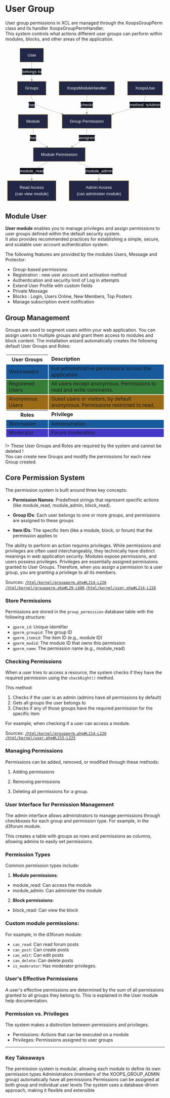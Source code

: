 

# User Group

User group permissions in XCL are managed through the XoopsGroupPerm class and its handler XoopsGroupPermHandler.  
This system controls what actions different user groups can perform within modules, blocks, and other areas of the application.
  

<p align="center">
<svg xmlns="http://www.w3.org/2000/svg" xmlns:xlink="http://www.w3.org/1999/xlink" id="xcl-user-group" width="100%" aria-roledescription="flowchart-v2" class="flowchart" style="max-width:616.4937744140625px" viewBox="0 0 616.494 606">
<style>#xcl-user-group{font-family:sans-serif;font-size:16px;fill:#fff}#xcl-user-group .edge-thickness-normal{stroke-width:1px}#xcl-user-group .edge-pattern-solid{stroke-dasharray:0}#xcl-user-group .marker{fill:#999;stroke:#999}#xcl-user-group .marker.cross{stroke:#999}#xcl-user-group .label,#xcl-user-group svg{font-family:sans-serif}#xcl-user-group svg{font-size:16px}#xcl-user-group p{margin:0}#xcl-user-group .label{color:#fff}#xcl-user-group span{fill:#fff;color:#fff}#xcl-user-group .node circle,#xcl-user-group .node path,#xcl-user-group .node rect{fill:#212745;stroke:#face74;stroke-width:1px}#xcl-user-group .node .label{text-align:center}#xcl-user-group .flowchart-link{stroke:#999;fill:none}#xcl-user-group .edgeLabel{background-color:#0d0f1c;text-align:center}#xcl-user-group .edgeLabel p{background-color:#0d0f1c}#xcl-user-group .edgeLabel rect{opacity:.5;background-color:#fff;fill:#fff}#xcl-user-group :root{--mermaid-font-family:sans-serif}</style><marker id="xcl-user-group_flowchart-v2-pointEnd" class="marker flowchart-v2" markerHeight="8" markerUnits="userSpaceOnUse" markerWidth="8" orient="auto" refX="5" refY="5" viewBox="0 0 10 10"><path stroke-dasharray="1 0" d="m0 0 10 5-10 5z" class="arrowMarkerPath"/></marker><marker id="xcl-user-group_flowchart-v2-pointStart" class="marker flowchart-v2" markerHeight="8" markerUnits="userSpaceOnUse" markerWidth="8" orient="auto" refX="4.5" refY="5" viewBox="0 0 10 10"><path stroke-dasharray="1 0" d="m0 5 10 5V0z" class="arrowMarkerPath"/></marker><marker id="xcl-user-group_flowchart-v2-circleEnd" class="marker flowchart-v2" markerHeight="11" markerUnits="userSpaceOnUse" markerWidth="11" orient="auto" refX="11" refY="5" viewBox="0 0 10 10"><circle cx="5" cy="5" r="5" stroke-dasharray="1 0" class="arrowMarkerPath"/></marker><marker id="xcl-user-group_flowchart-v2-circleStart" class="marker flowchart-v2" markerHeight="11" markerUnits="userSpaceOnUse" markerWidth="11" orient="auto" refX="-1" refY="5" viewBox="0 0 10 10"><circle cx="5" cy="5" r="5" stroke-dasharray="1 0" class="arrowMarkerPath"/></marker><marker id="xcl-user-group_flowchart-v2-crossEnd" class="marker cross flowchart-v2" markerHeight="11" markerUnits="userSpaceOnUse" markerWidth="11" orient="auto" refX="12" refY="5.2" viewBox="0 0 11 11"><use xlink:href="#reuse-0" stroke-dasharray="1 0" stroke-width="2" class="arrowMarkerPath"/></marker><marker id="xcl-user-group_flowchart-v2-crossStart" class="marker cross flowchart-v2" markerHeight="11" markerUnits="userSpaceOnUse" markerWidth="11" orient="auto" refX="-1" refY="5.2" viewBox="0 0 11 11"><use xlink:href="#reuse-0" stroke-dasharray="1 0" stroke-width="2" class="arrowMarkerPath"/></marker><g class="root"><g class="edgePaths"><path id="L_Module_ModulePermissions_0" marker-end="url(#xcl-user-group_flowchart-v2-pointEnd)" d="M107.169 318v6.167c0 6.166 0 18.5 9.212 30.477 9.213 11.978 27.638 23.6 36.85 29.411l9.213 5.811" class="edge-thickness-normal edge-pattern-solid edge-thickness-normal edge-pattern-solid flowchart-link"/><path id="L_ModulePermissions_ReadAccess_0" marker-end="url(#xcl-user-group_flowchart-v2-pointEnd)" d="m163.723 446-10.257 6.167c-10.257 6.166-30.771 18.5-41.028 30.166C102.181 494 102.181 505 102.181 510.5v5.5" class="edge-thickness-normal edge-pattern-solid edge-thickness-normal edge-pattern-solid flowchart-link"/><path id="L_ModulePermissions_AdminAccess_0" marker-end="url(#xcl-user-group_flowchart-v2-pointEnd)" d="m273.313 446 14.773 6.167c14.772 6.166 44.318 18.5 59.091 30.166C361.95 494 361.95 505 361.95 510.5v5.5" class="edge-thickness-normal edge-pattern-solid edge-thickness-normal edge-pattern-solid flowchart-link"/><path id="L_User_Group_0" marker-end="url(#xcl-user-group_flowchart-v2-pointEnd)" d="M102.181 62v70" class="edge-thickness-normal edge-pattern-solid edge-thickness-normal edge-pattern-solid flowchart-link"/><path id="L_Group_GroupPermissions_0" marker-end="url(#xcl-user-group_flowchart-v2-pointEnd)" d="M102.181 190v6.167c0 6.166 0 18.5 19.876 30.641 19.875 12.141 59.626 24.091 79.501 30.066l19.875 5.974" class="edge-thickness-normal edge-pattern-solid edge-thickness-normal edge-pattern-solid flowchart-link"/><path id="L_GroupPermissions_ModulePermissions_0" marker-end="url(#xcl-user-group_flowchart-v2-pointEnd)" d="M315.081 318v6.167c0 6.166 0 18.5-9.685 30.489-9.686 11.99-29.057 23.637-38.742 29.46l-9.686 5.823" class="edge-thickness-normal edge-pattern-solid edge-thickness-normal edge-pattern-solid flowchart-link"/><path id="L_ModuleHandler_GroupPermissions_0" marker-end="url(#xcl-user-group_flowchart-v2-pointEnd)" d="M315.081 190v70" class="edge-thickness-normal edge-pattern-solid edge-thickness-normal edge-pattern-solid flowchart-link"/><path id="L_XoopsUser_GroupPermissions_0" marker-end="url(#xcl-user-group_flowchart-v2-pointEnd)" d="M540.444 190v6.167c0 6.166 0 18.5-21.074 30.651-21.073 12.151-63.219 24.12-84.293 30.105l-21.073 5.984" class="edge-thickness-normal edge-pattern-solid edge-thickness-normal edge-pattern-solid flowchart-link"/></g><g class="edgeLabels"><g class="edgeLabel"><foreignObject width="23.988" height="24" class="label" transform="translate(95.175 343)"><div xmlns="http://www.w3.org/1999/xhtml" class="labelBkg" display="table-cell" style="white-space:nowrap;line-height:1.5;max-width:200px;text-align:center"><span class="edgeLabel"><p>has</p></span></div></foreignObject></g><g class="edgeLabel"><foreignObject width="92.013" height="24" class="label" transform="translate(56.175 471)"><div xmlns="http://www.w3.org/1999/xhtml" class="labelBkg" display="table-cell" style="white-space:nowrap;line-height:1.5;max-width:200px;text-align:center"><span class="edgeLabel"><p>module_read</p></span></div></foreignObject></g><g class="edgeLabel"><foreignObject width="104.8" height="24" class="label" transform="translate(309.55 471)"><div xmlns="http://www.w3.org/1999/xhtml" class="labelBkg" display="table-cell" style="white-space:nowrap;line-height:1.5;max-width:200px;text-align:center"><span class="edgeLabel"><p>module_admin</p></span></div></foreignObject></g><g class="edgeLabel"><foreignObject width="75.475" height="24" class="label" transform="translate(64.444 87)"><div xmlns="http://www.w3.org/1999/xhtml" class="labelBkg" display="table-cell" style="white-space:nowrap;line-height:1.5;max-width:200px;text-align:center"><span class="edgeLabel"><p>belongs to</p></span></div></foreignObject></g><g class="edgeLabel"><foreignObject width="23.988" height="24" class="label" transform="translate(90.188 215)"><div xmlns="http://www.w3.org/1999/xhtml" class="labelBkg" display="table-cell" style="white-space:nowrap;line-height:1.5;max-width:200px;text-align:center"><span class="edgeLabel"><p>has</p></span></div></foreignObject></g><g class="edgeLabel"><foreignObject width="61.862" height="24" class="label" transform="translate(284.15 343)"><div xmlns="http://www.w3.org/1999/xhtml" class="labelBkg" display="table-cell" style="white-space:nowrap;line-height:1.5;max-width:200px;text-align:center"><span class="edgeLabel"><p>assigned</p></span></div></foreignObject></g><g class="edgeLabel"><foreignObject width="46.95" height="24" class="label" transform="translate(291.606 215)"><div xmlns="http://www.w3.org/1999/xhtml" class="labelBkg" display="table-cell" style="white-space:nowrap;line-height:1.5;max-width:200px;text-align:center"><span class="edgeLabel"><p>checks</p></span></div></foreignObject></g><g class="edgeLabel"><foreignObject width="120.4" height="24" class="label" transform="translate(480.244 215)"><div xmlns="http://www.w3.org/1999/xhtml" class="labelBkg" display="table-cell" style="white-space:nowrap;line-height:1.5;max-width:200px;text-align:center"><span class="edgeLabel"><p>method: isAdmin</p></span></div></foreignObject></g></g><g class="nodes"><g id="flowchart-Module-0" class="node default"><path d="M49.938 264h114.463v54H49.938z" class="basic label-container"/><g class="label" transform="translate(79.938 279)"><rect/><foreignObject width="54.463" height="24"><div xmlns="http://www.w3.org/1999/xhtml" display="table-cell" style="white-space:nowrap;line-height:1.5;max-width:200px;text-align:center"><span class="nodeLabel"><p>Module</p></span></div></foreignObject></g></g><g id="flowchart-ModulePermissions-1" class="node default"><path d="M107.893 392h201.475v54H107.893z" class="basic label-container"/><g class="label" transform="translate(137.894 407)"><rect/><foreignObject width="141.475" height="24"><div xmlns="http://www.w3.org/1999/xhtml" display="table-cell" style="white-space:nowrap;line-height:1.5;max-width:200px;text-align:center"><span class="nodeLabel"><p>Module Permissions</p></span></div></foreignObject></g></g><g id="flowchart-ReadAccess-3" class="node default"><path d="M8 520h188.363v78H8z" class="basic label-container"/><g class="label" transform="translate(38 535)"><rect/><foreignObject width="128.363" height="48"><div xmlns="http://www.w3.org/1999/xhtml" display="table-cell" style="white-space:nowrap;line-height:1.5;max-width:200px;text-align:center"><span class="nodeLabel"><p>Read Access<br/>(can view module)</p></span></div></foreignObject></g></g><g id="flowchart-AdminAccess-5" class="node default"><path d="M246.362 520h231.175v78H246.362z" class="basic label-container"/><g class="label" transform="translate(276.363 535)"><rect/><foreignObject width="171.175" height="48"><div xmlns="http://www.w3.org/1999/xhtml" display="table-cell" style="white-space:nowrap;line-height:1.5;max-width:200px;text-align:center"><span class="nodeLabel"><p>Admin Access<br/>(can administer module)</p></span></div></foreignObject></g></g><g id="flowchart-User-6" class="node default"><path d="M56.325 8h91.712v54H56.325z" class="basic label-container"/><g class="label" transform="translate(86.325 23)"><rect/><foreignObject width="31.712" height="24"><div xmlns="http://www.w3.org/1999/xhtml" display="table-cell" style="white-space:nowrap;line-height:1.5;max-width:200px;text-align:center"><span class="nodeLabel"><p>User</p></span></div></foreignObject></g></g><g id="flowchart-Group-7" class="node default"><path d="M46.594 136h111.175v54H46.594z" class="basic label-container"/><g class="label" transform="translate(76.594 151)"><rect/><foreignObject width="51.175" height="24"><div xmlns="http://www.w3.org/1999/xhtml" display="table-cell" style="white-space:nowrap;line-height:1.5;max-width:200px;text-align:center"><span class="nodeLabel"><p>Groups</p></span></div></foreignObject></g></g><g id="flowchart-GroupPermissions-9" class="node default"><path d="M219.387 264h191.387v54H219.387z" class="basic label-container"/><g class="label" transform="translate(249.388 279)"><rect/><foreignObject width="131.387" height="24"><div xmlns="http://www.w3.org/1999/xhtml" display="table-cell" style="white-space:nowrap;line-height:1.5;max-width:200px;text-align:center"><span class="nodeLabel"><p>Group Permissions</p></span></div></foreignObject></g></g><g id="flowchart-ModuleHandler-12" class="node default"><path d="M207.768 136h214.625v54H207.768z" class="basic label-container"/><g class="label" transform="translate(237.769 151)"><rect/><foreignObject width="154.625" height="24"><div xmlns="http://www.w3.org/1999/xhtml" display="table-cell" style="white-space:nowrap;line-height:1.5;max-width:200px;text-align:center"><span class="nodeLabel"><p>XoopsModuleHandler</p></span></div></foreignObject></g></g><g id="flowchart-XoopsUser-14" class="node default"><path d="M472.394 136h136.1v54h-136.1z" class="basic label-container"/><g class="label" transform="translate(502.394 151)"><rect/><foreignObject width="76.1" height="24"><div xmlns="http://www.w3.org/1999/xhtml" display="table-cell" style="white-space:nowrap;line-height:1.5;max-width:200px;text-align:center"><span class="nodeLabel"><p>XoopsUser</p></span></div></foreignObject></g></g></g></g></svg>
</p>


## Module User

**User module** enables you to manage privileges and assign permissions to user groups defined within the default security system.   
It also provides recommended practices for establishing a simple, secure, and scalable user account authentication system.

The following features are provided by the modules Users, Message and Protector:

- Group-based permissions
- Registration : new user account and activation method
- Authentication and security limit of Log in attempts
- Extend User Profile with custom fields
- Private Message
- Blocks : Login, Users Online, New Members, Top Posters
- Manage subscription event notification


## Group Management

Groups are used to segment users within your web application. You can assign users to multiple groups and grant them access to modules and block content. The installation wizard automatically creates the following default User Groups and Roles:

<div class="table-wrapper">
<table style="border-collapse:separate;border-spacing:2px;padding:1px;">
<tr><th><b>User Groups</b></th><td><b>Description</b></td></tr>
<tr style="background:#17599b"><td>Webmasters</td><td>Full administrative permissions across the application</td></tr>
<tr style="background:#367d38"><td>Registered Users</td><td>All users except anonymous. Permissions to read and write comments.</td></tr>
<tr style="background:#9b6b17"><td>Anonymous Users</td><td>Guest users or visitors, by default anonymous. Permissions restricted to read.</td></tr>
<tr><th><b>Roles</b></th><td><b>Privilege</b></td></tr>
<tr style="background:#17599b"><td>Webmaster</td><td>Administration</td></tr>
<tr style="background:#4339c6"><td>Moderator</td><td>Forum moderation</td></tr>
</table>
</div>




!> These User Groups and Roles are required by the system and cannot be deleted !  
You can create new Groups and modify the permissions for each new Group created.

## Core Permission System

The permission system is built around three key concepts:

- **Permission Names**: Predefined strings that represent specific actions (like module_read, module_admin, block_read).

- **Group IDs**: Each user belongs to one or more groups, and permissions are assigned to these groups

- **Item IDs**: The specific item (like a module, block, or forum) that the permission applies to

The ability to perform an action requires privileges. While permissions and privileges are often used interchangeably, they technically have distinct meanings in web application security. Modules expose permissions, and users possess privileges. Privileges are essentially assigned permissions granted to User Groups. Therefore, when you assign a permission to a user group, you are granting a privilege to all its members.

<span class="iconify" data-icon="mdi:github"></span> Sources: 
<code><a href="https://github.com/xoopscube/legacy/blob/7f33bc98/html/kernel/groupperm.php#L214-L226" target="_blank">/html/kernel/groupperm.php#L214-L226</a></code> 
<code><a href="https://github.com/xoopscube/legacy/blob/7f33bc98/html/kernel/groupperm.php#L29-L686" target="_blank">/html/kernel/groupperm.php#L29-L686</a></code> 
<code><a href="https://github.com/xoopscube/legacy/blob/7f33bc98/html/kernel/user.php#L214-L226" target="_blank">/html/kernel/user.php#L214-L226</a></code>


### Store Permissions

Permissions are stored in the `group_permission` database table with the following structure:

- `gperm_id`: Unique identifier  
- `gperm_groupid`: The group ID  
- `gperm_itemid`: The item ID (e.g., module ID)  
- `gperm_modid`: The module ID that owns this permission  
- `gperm_name`: The permission name (e.g., module_read)  


### Checking Permissions

When a user tries to access a resource, the system checks if they have the required permission using the `checkRight()` method.

This method:

1. Checks if the user is an admin (admins have all permissions by default)
2. Gets all groups the user belongs to
3. Checks if any of those groups have the required permission for the specific item

For example, when checking if a user can access a module.

<span class="iconify" data-icon="mdi:github"></span> Sources: 
<code><a href="https://github.com/xoopscube/legacy/blob/7f33bc98/html/kernel/groupperm.php#L363-L372" target="_blank">/html/kernel/groupperm.php#L214-L226</a></code> 
<code><a href="https://github.com/xoopscube/legacy/blob/7f33bc98/html/kernel/user.php#L215-L225" target="_blank">/html/kernel/user.php#L215-L225</a></code> 


### Managing Permissions

Permissions can be added, removed, or modified through these methods:

1. Adding permissions

2. Removing permissions

3. Deleting all permissions for a group.

### User Interface for Permission Management

The admin interface allows administrators to manage permissions through checkboxes for each group and permission type. For example, in the d3forum module.

This creates a table with groups as rows and permissions as columns, allowing admins to easily set permissions.


### Permission Types

Common permission types include:

1. **Module permissions**:
  - module_read: Can access the module
  - module_admin: Can administer the module

2. **Block permissions**:
  - block_read: Can view the block


### Custom module permissions:

For example, in the d3forum module:

- `can_read`: Can read forum posts
- `can_post`: Can create posts
- `can_edit`: Can edit posts
- `can_delete`: Can delete posts
- `is_moderator`: Has moderator privileges.

### User's Effective Permissions

A user's effective permissions are determined by the sum of all permissions granted to all groups they belong to. This is explained in the User module help documentation.

### Permission vs. Privileges

The system makes a distinction between permissions and privileges.

- Permissions: Actions that can be executed on a module
- Privileges: Permissions assigned to user groups

---

### Key Takeaways

The permission system is modular, allowing each module to define its own permission types
Administrators (members of the XOOPS_GROUP_ADMIN group) automatically have all permissions
Permissions can be assigned at both group and individual user levels
The system uses a database-driven approach, making it flexible and extensible
